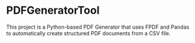# PDFGeneratorTool
This project is a Python-based PDF Generator that uses FPDF and Pandas to automatically create structured PDF documents from a CSV file.
